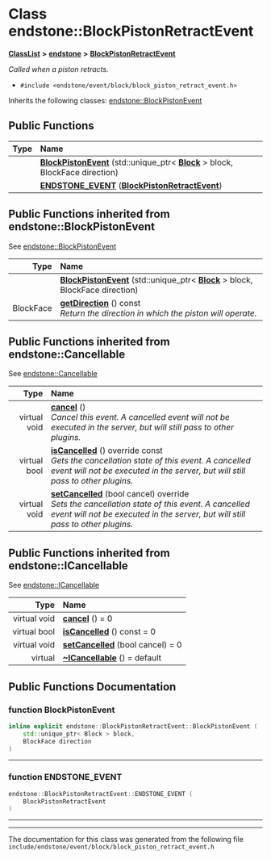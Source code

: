 

# Class endstone::BlockPistonRetractEvent



[**ClassList**](annotated.md) **>** [**endstone**](namespaceendstone.md) **>** [**BlockPistonRetractEvent**](classendstone_1_1BlockPistonRetractEvent.md)



_Called when a piston retracts._ 

* `#include <endstone/event/block/block_piston_retract_event.h>`



Inherits the following classes: [endstone::BlockPistonEvent](classendstone_1_1BlockPistonEvent.md)






























































































## Public Functions

| Type | Name |
| ---: | :--- |
|   | [**BlockPistonEvent**](#function-blockpistonevent) (std::unique\_ptr&lt; [**Block**](classendstone_1_1Block.md) &gt; block, BlockFace direction) <br> |
|   | [**ENDSTONE\_EVENT**](#function-endstone_event) ([**BlockPistonRetractEvent**](classendstone_1_1BlockPistonRetractEvent.md)) <br> |


## Public Functions inherited from endstone::BlockPistonEvent

See [endstone::BlockPistonEvent](classendstone_1_1BlockPistonEvent.md)

| Type | Name |
| ---: | :--- |
|   | [**BlockPistonEvent**](classendstone_1_1BlockPistonEvent.md#function-blockpistonevent) (std::unique\_ptr&lt; [**Block**](classendstone_1_1Block.md) &gt; block, BlockFace direction) <br> |
|  BlockFace | [**getDirection**](classendstone_1_1BlockPistonEvent.md#function-getdirection) () const<br>_Return the direction in which the piston will operate._  |


## Public Functions inherited from endstone::Cancellable

See [endstone::Cancellable](classendstone_1_1Cancellable.md)

| Type | Name |
| ---: | :--- |
| virtual void | [**cancel**](classendstone_1_1Cancellable.md#function-cancel) () <br>_Cancel this event. A cancelled event will not be executed in the server, but will still pass to other plugins._  |
| virtual bool | [**isCancelled**](classendstone_1_1Cancellable.md#function-iscancelled) () override const<br>_Gets the cancellation state of this event. A cancelled event will not be executed in the server, but will still pass to other plugins._  |
| virtual void | [**setCancelled**](classendstone_1_1Cancellable.md#function-setcancelled) (bool cancel) override<br>_Sets the cancellation state of this event. A cancelled event will not be executed in the server, but will still pass to other plugins._  |


## Public Functions inherited from endstone::ICancellable

See [endstone::ICancellable](classendstone_1_1ICancellable.md)

| Type | Name |
| ---: | :--- |
| virtual void | [**cancel**](classendstone_1_1ICancellable.md#function-cancel) () = 0<br> |
| virtual bool | [**isCancelled**](classendstone_1_1ICancellable.md#function-iscancelled) () const = 0<br> |
| virtual void | [**setCancelled**](classendstone_1_1ICancellable.md#function-setcancelled) (bool cancel) = 0<br> |
| virtual  | [**~ICancellable**](classendstone_1_1ICancellable.md#function-icancellable) () = default<br> |










































































































## Public Functions Documentation




### function BlockPistonEvent 

```C++
inline explicit endstone::BlockPistonRetractEvent::BlockPistonEvent (
    std::unique_ptr< Block > block,
    BlockFace direction
) 
```




<hr>



### function ENDSTONE\_EVENT 

```C++
endstone::BlockPistonRetractEvent::ENDSTONE_EVENT (
    BlockPistonRetractEvent
) 
```




<hr>

------------------------------
The documentation for this class was generated from the following file `include/endstone/event/block/block_piston_retract_event.h`

